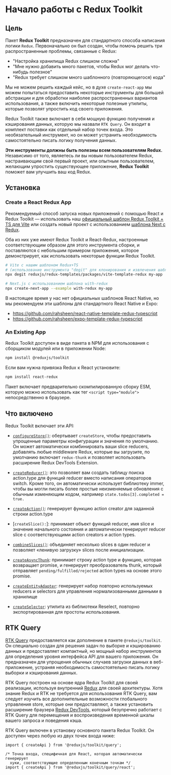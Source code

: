 # Начало работы с Redux Toolkit

## Цель

Пакет **Redux Toolkit** предназначен для стандартного способа написания логики `Redux`. Первоначально он был создан, чтобы помочь решить три распространенные проблемы, связанные с Redux:

- "Настройка хранилища Redux слишком сложна"
- "Мне нужно добавить много пакетов, чтобы Redux мог делать что-нибудь полезное"
- "Redux требует слишком много шаблонного (повторяющегося) кода"

Мы не можем решить каждый кейс, но в духе `create-react-app` мы можем попытаться предоставить некоторые инструменты для большей абстракции и для обработки наиболее распространенных вариантов использования, а также включить некоторые полезные утилиты, которые позволят упростить код своего приложения.

Redux Toolkit также включает в себя мощную функцию получения и кэширования данных, которую мы назвали `RTK Query`. Он входит в комплект поставки как отдельный набор точек входа. Это необязательный инструмент, но он может устранить необходимость самостоятельно писать логику получения данных.

**Эти инструменты должны быть полезны всем пользователям Redux.** Независимо от того, являетесь ли вы новым пользователем Redux, настраивающим свой первый проект, или опытным пользователем, желающим упростить существующее приложение, **Redux Toolkit** поможет вам улучшить ваш код Redux.

## Установка

### Create a React Redux App

Рекомендуемый способ запуска новых приложений с помощью React и Redux Toolkit — использовать наш [официальный шаблон Redux Toolkit + TS для Vite](https://github.com/reduxjs/redux-templates) или создать новый проект с использованием [шаблона Next с Redux](https://github.com/vercel/next.js/tree/canary/examples/with-redux).

Оба из них уже имеют Redux Toolkit и React-Redux, настроенные соответствующим образом для этого инструмента сборки, и поставляются с небольшим примером приложения, которое демонстрирует, как использовать некоторые функции Redux Toolkit.

```bash
# Vite с нашим шаблоном Redux+TS
# (использование инструмента "degit" для клонирования и извлечения шаблона)
npx degit reduxjs/redux-templates/packages/vite-template-redux my-app

# Next.js с использованием шаблона with-redux
npx create-next-app --example with-redux my-app
```

В настоящее время у нас нет официальных шаблонов React Native, но мы рекомендуем эти шаблоны для стандартного React Native и Expo:

- <https://github.com/rahsheen/react-native-template-redux-typescript>
- <https://github.com/rahsheen/expo-template-redux-typescript>

### An Existing App

Redux Toolkit доступен в виде пакета в NPM для использования с сборщиком модулей или в приложении Node:

```bash
npm install @reduxjs/toolkit
```

Если вам нужна привязка Redux к React установите:

```bash
npm install react-redux
```

Пакет включает предварительно скомпилированную сборку ESM, которую можно использовать как тег `<script type="module">` непосредственно в браузере.

## Что включено

Redux Toolkit включает эти API:

- [`configureStore()`](<../04. API Reference/01. НАСТРОЙКА STORE/configureStore.md>): обертывает `createStore`, чтобы предоставить упрощенные параметры конфигурации и значения по умолчанию. Он может автоматически комбинировать ваши slice reducers, добавлять любые middleware Redux, которые вы загрузите, по умолчанию включает `redux-thunk` и позволяет использовать расширение Redux DevTools Extension.

- [`createReducer()`](<../04. API Reference/02. REDUCERS AND ACTIONS/createReducer.md>): это позволяет вам создать таблицу поиска action.type для функций reducer вместо написания операторов switch. Кроме того, он автоматически использует библиотеку immer, чтобы вы могли писать более простые неизменяемые обновления с обычным изменяющим кодом, например `state.todos[3].completed = true.`

- [`createAction()`](<../04. API Reference/02. REDUCERS AND ACTIONS/createAction.md>): генерирует функцию action creator для заданной строки action.type

- [`createSlice():`]: принимает объект функций reducer, имя slice и значение начального состояния и автоматически генерирует reducer slice с соответствующими action creators и action types.

- [`combineSlices()`](<../04. API Reference/02. REDUCERS AND ACTIONS/combineSlices.md>): объединяет несколько slices в один reducer и позволяет «ленивую загрузку» slices после инициализации.

- [`createAsyncThunk`](<../04. API Reference/02. REDUCERS AND ACTIONS/createAsyncThunk.md>): принимает строку action type и функцию, которая возвращает promise, и генерирует преобразователь thunk, который отправляет `pending/fulfilled/rejected` action types на основе этого promise.

- [`createEntityAdapter`](<../04. API Reference/02. REDUCERS AND ACTIONS/createEntityAdapter.md>): генерирует набор повторно используемых reducers и selectors для управления нормализованными данными в хранилище

- [`createSelector`](<../04. API Reference/03. ПРОЧЕЕ/createSelector.md>): утилита из библиотеки Reselect, повторно экспортированная для простоты использования.

## RTK Query

[RTK Query](<../05. RTK QUERY/01. Обзор RTK Query.md>) предоставляется как дополнение в пакете `@reduxjs/toolkit`. Он специально создан для решения задач по выборке и кэшированию данных и предоставляет компактный, но мощный набор инструментов для определения уровня интерфейса API для вашего приложения. Он предназначен для упрощения обычных случаев загрузки данных в веб-приложение, устраняя необходимость самостоятельно писать логику выборки и кэширования данных.

RTK Query построен на основе ядра Redux Toolkit для своей реализации, используя внутренний [Redux](https://redux.js.org/) для своей архитектуры. Хотя знание Redux и RTK не требуется для использования RTK Query, вам следует изучить все дополнительные возможности глобального управления store, которые они предоставляют, а также установить расширение браузера [Redux DevTools](https://github.com/reduxjs/redux-devtools), который безупречно работает с RTK Query для перемещения и воспроизведения временной шкалы вашего запроса и поведения кэша.

RTK Query включен в установку основного пакета Redux Toolkit. Он доступен через любую из двух точек входа ниже:

```tsx
import { createApi } from '@reduxjs/toolkit/query';

/* Точка входа, специфичная для React, которая автоматически генерирует
  хуки, соответствующие определенным конечным точкам */
import { createApi } from '@reduxjs/toolkit/query/react';
```


